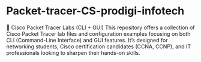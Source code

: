 # Packet-tracer-CS-prodigi-infotech
📡 Cisco Packet Tracer Labs (CLI + GUI) This repository offers a collection of Cisco Packet Tracer lab files and configuration examples focusing on both CLI (Command-Line Interface) and GUI features. It’s designed for networking students, Cisco certification candidates (CCNA, CCNP), and IT professionals looking to sharpen their hands-on skills.  
